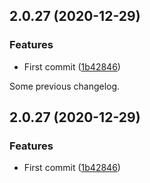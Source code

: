 ## 2.0.27 (2020-12-29)


### Features

* First commit ([1b42846](https://github.com/conventional-changelog/conventional-changelog/commit/1b42846ae9f01dadc7758f1586d3a8c6554a2191))



Some previous changelog.
## 2.0.27 (2020-12-29)


### Features

* First commit ([1b42846](https://github.com/conventional-changelog/conventional-changelog/commit/1b42846ae9f01dadc7758f1586d3a8c6554a2191))



